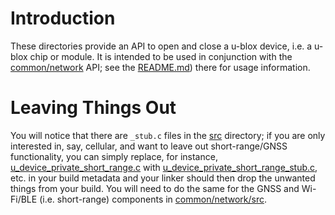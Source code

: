 # Introduction
These directories provide an API to open and close a u-blox device, i.e. a u-blox chip or module.  It is intended to be used in conjunction with the [common/network](/common/network) API; see the [README.md](/common/network)) there for usage information.

# Leaving Things Out
You will notice that there are `_stub.c` files in the [src](src) directory; if you are only interested in, say, cellular, and want to leave out short-range/GNSS functionality, you can simply replace, for instance, [u_device_private_short_range.c](src/u_device_private_short_range.c) with [u_device_private_short_range_stub.c](src/u_device_private_short_range_stub.c), etc. in your build metadata and your linker should then drop the unwanted things from your build.  You will need to do the same for the GNSS and Wi-Fi/BLE (i.e. short-range) components in [common/network/src](/common/network/src).